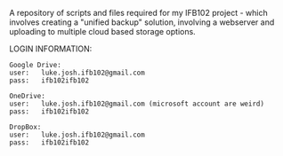 A repository of scripts and files required for my IFB102 project - which involves
creating a "unified backup" solution, involving a webserver and uploading to multiple
cloud based storage options.

LOGIN INFORMATION:

	Google Drive:
	user:	luke.josh.ifb102@gmail.com
	pass:	ifb102ifb102

	OneDrive:
	user:	luke.josh.ifb102@gmail.com (microsoft account are weird)
	pass:	ifb102ifb102

	DropBox:
	user:	luke.josh.ifb102@gmail.com
	pass:	ifb102ifb102